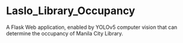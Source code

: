 # Laslo_Library_Occupancy
A Flask Web application, enabled by YOLOv5 computer vision that can determine the occupancy of Manila City Library.
